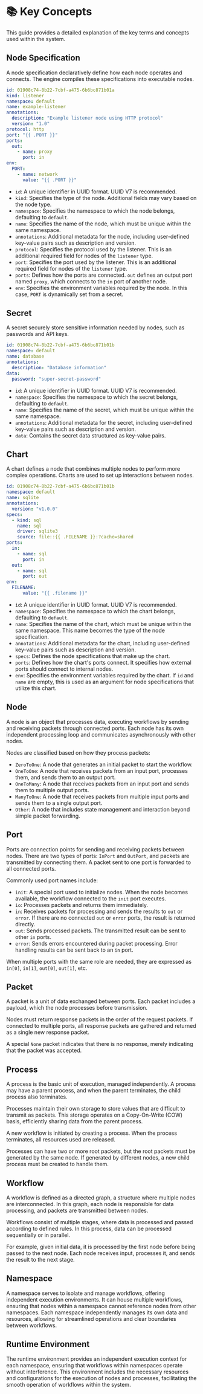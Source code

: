 # 📚 Key Concepts

This guide provides a detailed explanation of the key terms and concepts used within the system.

## Node Specification

A node specification declaratively define how each node operates and connects. The engine compiles these specifications into executable nodes.

```yaml
id: 01908c74-8b22-7cbf-a475-6b6bc871b01a
kind: listener
namespace: default
name: example-listener
annotations:
  description: "Example listener node using HTTP protocol"
  version: "1.0"
protocol: http
port: "{{ .PORT }}"
ports:
  out:
    - name: proxy
      port: in
env:
  PORT:
    - name: network
      value: "{{ .PORT }}"
```

- `id`: A unique identifier in UUID format. UUID V7 is recommended.
- `kind`: Specifies the type of the node. Additional fields may vary based on the node type.
- `namespace`: Specifies the namespace to which the node belongs, defaulting to `default`.
- `name`: Specifies the name of the node, which must be unique within the same namespace.
- `annotations`: Additional metadata for the node, including user-defined key-value pairs such as description and version.
- `protocol`: Specifies the protocol used by the listener. This is an additional required field for nodes of the `listener` type.
- `port`: Specifies the port used by the listener. This is an additional required field for nodes of the `listener` type.
- `ports`: Defines how the ports are connected. `out` defines an output port named `proxy`, which connects to the `in` port of another node.
- `env`: Specifies the environment variables required by the node. In this case, `PORT` is dynamically set from a secret.

## Secret

A secret securely store sensitive information needed by nodes, such as passwords and API keys.

```yaml
id: 01908c74-8b22-7cbf-a475-6b6bc871b01b
namespace: default
name: database
annotations:
  description: "Database information"
data:
  password: "super-secret-password"
```

- `id`: A unique identifier in UUID format. UUID V7 is recommended.
- `namespace`: Specifies the namespace to which the secret belongs, defaulting to `default`.
- `name`: Specifies the name of the secret, which must be unique within the same namespace.
- `annotations`: Additional metadata for the secret, including user-defined key-value pairs such as description and version.
- `data`: Contains the secret data structured as key-value pairs.

## Chart

A chart defines a node that combines multiple nodes to perform more complex operations. Charts are used to set up interactions between nodes.

```yaml
id: 01908c74-8b22-7cbf-a475-6b6bc871b01b
namespace: default
name: sqlite
annotations:
  version: "v1.0.0"
specs:
  - kind: sql
    name: sql
    driver: sqlite3
    source: file::{{ .FILENAME }}:?cache=shared
ports:
  in:
    - name: sql
      port: in      
  out:
    - name: sql
      port: out
env:
  FILENAME:
      value: "{{ .filename }}"
```

- `id`: A unique identifier in UUID format. UUID V7 is recommended.
- `namespace`: Specifies the namespace to which the chart belongs, defaulting to `default`.
- `name`: Specifies the name of the chart, which must be unique within the same namespace. This name becomes the type of the node specification.
- `annotations`: Additional metadata for the chart, including user-defined key-value pairs such as description and version.
- `specs`: Defines the node specifications that make up the chart.
- `ports`: Defines how the chart's ports connect. It specifies how external ports should connect to internal nodes.
- `env`: Specifies the environment variables required by the chart. If `id` and `name` are empty, this is used as an argument for node specifications that utilize this chart.

## Node

A node is an object that processes data, executing workflows by sending and receiving packets through connected ports. Each node has its own independent processing loop and communicates asynchronously with other nodes.

Nodes are classified based on how they process packets:
- `ZeroToOne`: A node that generates an initial packet to start the workflow.
- `OneToOne`: A node that receives packets from an input port, processes them, and sends them to an output port.
- `OneToMany`: A node that receives packets from an input port and sends them to multiple output ports.
- `ManyToOne`: A node that receives packets from multiple input ports and sends them to a single output port.
- `Other`: A node that includes state management and interaction beyond simple packet forwarding.

## Port

Ports are connection points for sending and receiving packets between nodes. There are two types of ports: `InPort` and `OutPort`, and packets are transmitted by connecting them. A packet sent to one port is forwarded to all connected ports.

Commonly used port names include:
- `init`: A special port used to initialize nodes. When the node becomes available, the workflow connected to the `init` port executes.
- `io`: Processes packets and returns them immediately.
- `in`: Receives packets for processing and sends the results to `out` or `error`. If there are no connected `out` or `error` ports, the result is returned directly.
- `out`: Sends processed packets. The transmitted result can be sent to other `in` ports.
- `error`: Sends errors encountered during packet processing. Error handling results can be sent back to an `in` port.

When multiple ports with the same role are needed, they are expressed as `in[0]`, `in[1]`, `out[0]`, `out[1]`, etc.

## Packet

A packet is a unit of data exchanged between ports. Each packet includes a payload, which the node processes before transmission.

Nodes must return response packets in the order of the request packets. If connected to multiple ports, all response packets are gathered and returned as a single new response packet.

A special `None` packet indicates that there is no response, merely indicating that the packet was accepted.

## Process

A process is the basic unit of execution, managed independently. A process may have a parent process, and when the parent terminates, the child process also terminates.

Processes maintain their own storage to store values that are difficult to transmit as packets. This storage operates on a Copy-On-Write (COW) basis, efficiently sharing data from the parent process.

A new workflow is initiated by creating a process. When the process terminates, all resources used are released.

Processes can have two or more root packets, but the root packets must be generated by the same node. If generated by different nodes, a new child process must be created to handle them.

## Workflow

A workflow is defined as a directed graph, a structure where multiple nodes are interconnected. In this graph, each node is responsible for data processing, and packets are transmitted between nodes.

Workflows consist of multiple stages, where data is processed and passed according to defined rules. In this process, data can be processed sequentially or in parallel.

For example, given initial data, it is processed by the first node before being passed to the next node. Each node receives input, processes it, and sends the result to the next stage.

## Namespace

A namespace serves to isolate and manage workflows, offering independent execution environments. It can house multiple workflows, ensuring that nodes within a namespace cannot reference nodes from other namespaces. Each namespace independently manages its own data and resources, allowing for streamlined operations and clear boundaries between workflows.

## Runtime Environment

The runtime environment provides an independent execution context for each namespace, ensuring that workflows within namespaces operate without interference. This environment includes the necessary resources and configurations for the execution of nodes and processes, facilitating the smooth operation of workflows within the system.
